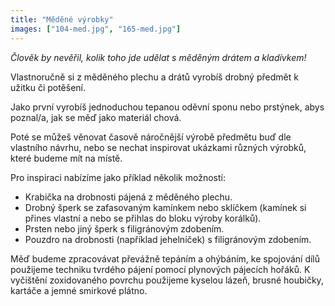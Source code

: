 ```yaml
---
title: "Měděné výrobky"
images: ["104-med.jpg", "165-med.jpg"]
---
```

*Člověk by nevěřil, kolik toho jde udělat s měděným drátem a kladívkem!*

Vlastnoručně si z měděného plechu a drátů vyrobíš drobný předmět k užitku či potěšení.

Jako první vyrobíš jednoduchou tepanou oděvní sponu nebo prstýnek, abys poznal/a, jak se měď jako materiál chová.

Poté se můžeš věnovat časově náročnější výrobě předmětu buď dle vlastního návrhu, nebo se nechat inspirovat
ukázkami různých výrobků, které budeme mít na místě.

Pro inspiraci nabízíme jako příklad několik možností:

* Krabička na drobnosti pájená z měděného plechu.
* Drobný šperk se zafasovaným kamínkem nebo sklíčkem (kamínek si přines vlastní a nebo se přihlas do bloku výroby korálků).
* Prsten nebo jiný šperk s filigránovým zdobením.
* Pouzdro na drobnosti (například jehelníček) s filigránovým zdobením.

Měď budeme zpracovávat převážně tepáním a ohýbáním, ke spojování dílů použijeme techniku tvrdého pájení
pomocí plynových pájecích hořáků. K vyčištění zoxidovaného povrchu použijeme kyselou lázeň,
brusné houbičky, kartáče a jemné smirkové plátno.
